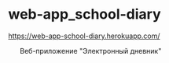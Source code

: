 # web-app_school-diary
https://web-app-school-diary.herokuapp.com/
<ol>Веб-приложение "Электронный дневник"</ol>

